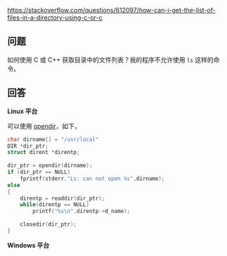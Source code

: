 <https://stackoverflow.com/questions/612097/how-can-i-get-the-list-of-files-in-a-directory-using-c-or-c>

## 问题

如何使用 C 或 C++ 获取目录中的文件列表？我的程序不允许使用 `ls` 这样的命令。

## 回答

**Linux 平台**

可以使用 [opendir](https://man7.org/linux/man-pages/man3/opendir.3.html)，如下，

```c
char dirname[] = "/usr/local"
DIR *dir_ptr;
struct dirent *direntp;
 
dir_ptr = opendir(dirname);
if (dir_ptr == NULL)
    fprintf(stderr,"Ls: can not open %s",dirname);
else
{
    direntp = readdir(dir_ptr);
    while(direntp == NULL)
        printf("%s\n",direntp->d_name);
    
    closedir(dir_ptr);
}
```

**Windows 平台**

```c++

```

